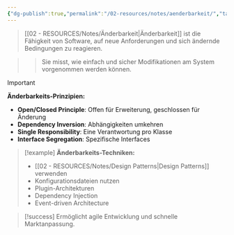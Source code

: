 ```yaml
---
{"dg-publish":true,"permalink":"/02-resources/notes/aenderbarkeit/","tags":["qualitaet/flexibilitaet","softwareentwicklung/evolution"],"noteIcon":"","updated":"2025-10-29T12:59:02.164+01:00"}
---
```



>[[02 - RESOURCES/Notes/Änderbarkeit\|Änderbarkeit]] ist die Fähigkeit von Software, auf neue Anforderungen und sich ändernde Bedingungen zu reagieren.

>>Sie misst, wie einfach und sicher Modifikationen am System vorgenommen werden können.

>[!important] 
>**Änderbarkeits-Prinzipien:**
>- **Open/Closed Principle**: Offen für Erweiterung, geschlossen für Änderung
>- **Dependency Inversion**: Abhängigkeiten umkehren
>- **Single Responsibility**: Eine Verantwortung pro Klasse
>- **Interface Segregation**: Spezifische Interfaces

>[!example] 
>**Änderbarkeits-Techniken:**
>- [[02 - RESOURCES/Notes/Design Patterns\|Design Patterns]] verwenden
>- Konfigurationsdateien nutzen
>- Plugin-Architekturen
>- Dependency Injection
>- Event-driven Architecture

>[!success] 
>Ermöglicht agile Entwicklung und schnelle Marktanpassung.